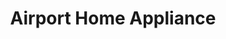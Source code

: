 ---
title: "Airport Home Appliance"
url: /emeryville/airport-home-appliance/
shop: Haushaltsgeräte
---